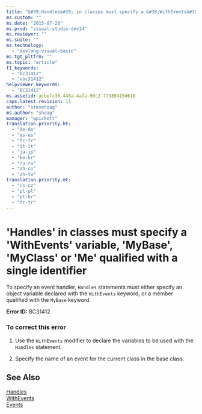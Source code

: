 ```yaml
---
title: "&#39;Handles&#39; in classes must specify a &#39;WithEvents&#39; variable, &#39;MyBase&#39;, &#39;MyClass&#39; or &#39;Me&#39; qualified with a single identifier"
ms.custom: ""
ms.date: "2015-07-20"
ms.prod: "visual-studio-dev14"
ms.reviewer: ""
ms.suite: ""
ms.technology: 
  - "devlang-visual-basic"
ms.tgt_pltfrm: ""
ms.topic: "article"
f1_keywords: 
  - "bc31412"
  - "vbc31412"
helpviewer_keywords: 
  - "BC31412"
ms.assetid: acbefc38-448a-4afa-90c2-77389415d618
caps.latest.revision: 11
author: "stevehoag"
ms.author: "shoag"
manager: "wpickett"
translation.priority.ht: 
  - "de-de"
  - "es-es"
  - "fr-fr"
  - "it-it"
  - "ja-jp"
  - "ko-kr"
  - "ru-ru"
  - "zh-cn"
  - "zh-tw"
translation.priority.mt: 
  - "cs-cz"
  - "pl-pl"
  - "pt-br"
  - "tr-tr"
---
```

# &#39;Handles&#39; in classes must specify a &#39;WithEvents&#39; variable, &#39;MyBase&#39;, &#39;MyClass&#39; or &#39;Me&#39; qualified with a single identifier
To specify an event handler, `Handles` statements must either specify an object variable declared with the `WithEvents` keyword, or a member qualified with the `MyBase` keyword.  
  
 **Error ID:** BC31412  
  
### To correct this error  
  
1.  Use the `WithEvents` modifier to declare the variables to be used with the `Handles` statement.  
  
2.  Specify the name of an event for the current class in the base class.  
  
## See Also  
 [Handles](../../visual-basic/language-reference/statements/handles-clause.md)   
 [WithEvents](../../visual-basic/language-reference/modifiers/withevents.md)   
 [Events](../../visual-basic/programming-guide/language-features/events/events.md)